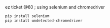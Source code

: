 ez ticket @60 ; using selenium and chromedriver
```bash
pip install selenium
pip install undetected-chromedriver
```
